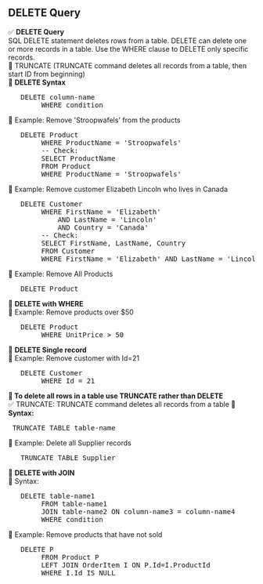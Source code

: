 ## DELETE Query 
✅ <b>DELETE Query</b> <br> SQL DELETE statement deletes rows from a table. DELETE can delete one or more records in a table. Use the WHERE clause to DELETE only specific records. <br>
🔷 TRUNCATE (TRUNCATE command deletes all records from a table, then start ID from beginning) <br> 
🔷 <b>DELETE Syntax</b>
<pre>	DELETE column-name 
		WHERE condition   </pre>	 
🔷 Example: Remove 'Stroopwafels' from the products 
<pre>	DELETE Product
		WHERE ProductName = 'Stroopwafels'  
		-- Check: 
		SELECT ProductName
		FROM Product
		WHERE ProductName = 'Stroopwafels'    </pre>	 
🔷 Example: Remove customer Elizabeth Lincoln who lives in Canada 
<pre> 	DELETE Customer
		WHERE FirstName = 'Elizabeth'
			AND LastName = 'Lincoln'
			AND Country = 'Canada'
		-- Check:
		SELECT FirstName, LastName, Country
		FROM Customer
		WHERE FirstName = 'Elizabeth' AND LastName = 'Lincoln' AND Country = 'Canada'   </pre>	 
🔷 Example: Remove All Products
<pre> 	DELETE Product   </pre>	 
🔷	<b>DELETE with WHERE</b> <br> 
🔷 Example: Remove products over $50 
<pre> 	DELETE Product
		WHERE UnitPrice > 50  </pre>	
🔷 <b>DELETE Single record</b> <br> 
🔷 Example: Remove customer with Id=21 
<pre> 	DELETE Customer
		WHERE Id = 21   </pre>	 
🔷<b> To delete all rows in a table use TRUNCATE rather than DELETE </b>  <br> 
✅ TRUNCATE: TRUNCATE command deletes all records from a table
🔷 <b>Syntax: </b>  
<pre> TRUNCATE TABLE table-name   </pre>	 
🔷 Example: Delete all Supplier records 
<pre>	TRUNCATE TABLE Supplier   </pre>	 
🔷 <b>DELETE with JOIN </b>   <br> 
🔷 Syntax:
<pre> 	DELETE table-name1 
		FROM table-name1 
		JOIN table-name2 ON column-name3 = column-name4 
		WHERE condition   </pre>	
🔷 Example: Remove products that have not sold
<pre> 	DELETE P 
		FROM Product P
		LEFT JOIN OrderItem I ON P.Id=I.ProductId
		WHERE I.Id IS NULL   </pre>	

